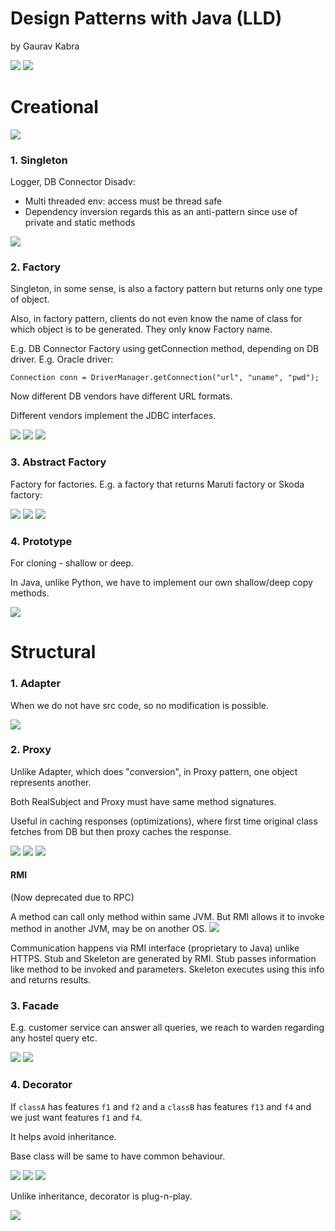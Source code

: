 # Design Patterns with Java (LLD)
by Gaurav Kabra

![](./assets/images/types.png)
![](./assets/images/hierarchy.png)


# Creational
![](./assets/images/creational.png)

### 1. Singleton
Logger, DB Connector 
Disadv:
- Multi threaded env: access must be thread safe
- Dependency inversion regards this as an anti-pattern since use of private and static methods

![](./assets/images/singleton.png)

### 2. Factory
Singleton, in some sense, is also a factory pattern but returns only one type of object.

Also, in factory pattern, clients do not even know the name of class for which object is to be generated. They only know Factory name.

E.g. DB Connector Factory using getConnection method, depending on DB driver. E.g. Oracle driver:
```
Connection conn = DriverManager.getConnection("url", "uname", "pwd");
```
Now different DB vendors have different URL formats.

Different vendors implement the JDBC interfaces.

![](./assets/images/factory.png)
![](./assets/images/factory_2.png)
![](./assets/images/factory_eg.png)

### 3. Abstract Factory
Factory for factories. E.g. a factory that returns Maruti factory or Skoda factory:

![](./assets/images/abstract_factory.png)
![](./assets/images/abstract_factory_eg.png)
![](./assets/images/abstract_factory_comp.png)

### 4. Prototype
For cloning - shallow or deep.

In Java, unlike Python, we have to implement our own shallow/deep copy methods.

![](./assets/images/proto.png)

# Structural

### 1. Adapter
When we do not have src code, so no modification is possible.

![](./assets/images/adapter.png)

### 2. Proxy
Unlike Adapter, which does "conversion", in Proxy pattern, one object represents another.

Both RealSubject and Proxy must have same method signatures.

Useful in caching responses (optimizations), where first time original class fetches from DB but then proxy caches the response.

![](./assets/images/proxy.png)
![](./assets/images/proxy_eg.png)
![](./assets/images/proxy_uses.png)

#### RMI
(Now deprecated due to RPC)

A method can call only method within same JVM. But RMI allows it to invoke method in another JVM, may be on another OS.
![](./assets/images/rmi.png)

Communication happens via RMI interface (proprietary to Java) unlike HTTPS.
Stub and Skeleton are generated by RMI. Stub passes information like method to be invoked and parameters. Skeleton executes using this info and returns results.

### 3. Facade
E.g. customer service can answer all queries, we reach to warden regarding any hostel query etc.

![](./assets/images/facade.png)
![](./assets/images/facade_eg.png)

### 4. Decorator
If `classA` has features `f1` and `f2` and a `classB` has features `f13` and `f4` and we just want features `f1` and `f4`.

It helps avoid inheritance.

Base class will be same to have common behaviour.

![](./assets/images/decorator.png)
![](./assets/images/decorator_eg.png)
![](./assets/images/decorator_eg_2.png)

Unlike inheritance, decorator is plug-n-play.

![](./assets/images/decorator_vs_inherit.png)